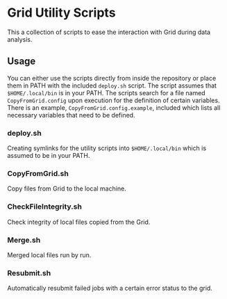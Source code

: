 # Grid Utility Scripts

This a collection of scripts to ease the interaction with Grid during data analysis.

## Usage

You can either use the scripts directly from inside the repository or place them in PATH with the included `deploy.sh` script.
The script assumes that `$HOME/.local/bin` is in your PATH.
The scripts search for a file named `CopyFromGrid.config` upon execution for the definition of certain variables.
There is an example, `CopyFromGrid.config.example`, included which lists all necessary variables that need to be defined.

### deploy.sh

Creating symlinks for the utility scripts into `$HOME/.local/bin` which is assumed to be in your PATH.

### CopyFromGrid.sh

Copy files from Grid to the local machine.

### CheckFileIntegrity.sh

Check integrity of local files copied from the Grid.

### Merge.sh

Merged local files run by run.

### Resubmit.sh

Automatically resubmit failed jobs with a certain error status to the grid.
